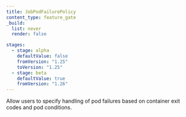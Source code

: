 ```yaml
---
title: JobPodFailurePolicy
content_type: feature_gate
_build:
  list: never
  render: false

stages:
  - stage: alpha
    defaultValue: false
    fromVersion: "1.25"
    toVersion: "1.25"
  - stage: beta
    defaultValue: true
    fromVersion: "1.26"
---
```

Allow users to specify handling of pod failures based on container
exit codes and pod conditions.
